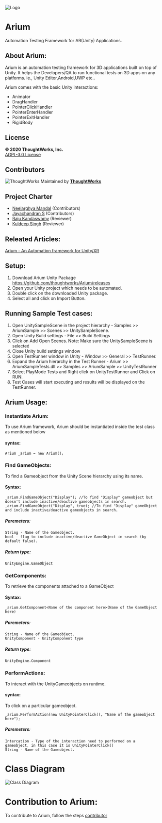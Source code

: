 ![Logo](Logo.png)
# Arium
Automation Testing Framework for AR(Unity) Applications.

## About Arium:
Arium is an automation testing framework for 3D applications built on top of Unity. It helps the Developers/QA to run functional tests on 3D apps on any platforms.
ie., Unity Editor,Android,UWP etc..

Arium comes with the basic Unity interactions:
- Animator
- DragHandler
- PointerClickHandler
- PointerEnterHandler
- PointerExitHandler
- RigidBody

## License
<b>© 2020 ThoughtWorks, Inc.</b> <br>
[AGPL-3.0 License](LICENSE)

## Contributors
![ThoughtWorks](ThoughtworksLogo.png)
Maintained by <b>[ThoughtWorks](http://thoughtworks.com/)</b><br>

## Project Charter 
- [Neelarghya Mandal](https://github.com/Neelarghya/) (Contributors)
- [Jayachandran S](https://github.com/Jayachandranaug29/) (Contributors)
- [Raju Kandaswamy](https://github.com/rkandas) (Reviewer)
- [Kuldeep Singh](https://github.com/thinkuldeep) (Reviewer)

## Releated Articles:
[Arium - An Automation framework for Unity/XR](https://medium.com/xrpractices/arium-an-automation-framework-for-unity-xr-d51ed608e8b0)

## Setup:
1. Download Arium Unity Package https://github.com/thoughtworks/Arium/releases
2. Open your Unity project which needs to be automated.
3. Double click on the downloaded Unity package.
4. Select all and click on Import Button.

## Running Sample Test cases:
1. Open UnitySampleScene in the project hierarchy - Samples >> AriumSample >> Scenes >> UnitySampleScene.
2. Open Unity Build settings - File >> Build Settings
3. Click on Add Open Scenes.
    Note: Make sure the UnitySampleScene is selected 
4. Close Unity build settings window
5. Open TestRunner window in Unity - Window >> General >> TestRunner.
6. Expand the Arium hierarchy in the Test Runner - Arium >> AriumSampleTests.dll >> Samples >> AriumSample >> UnityTestRunner
7. Select PlayMode Tests and Right click on UnityTestRunner and Click on RUN.
8. Test Cases will start executing and results will be displayed on the TestRunner.

## Arium Usage:

### Instantiate Arium:

To use Arium framework, Arium should be instantiated inside the test class as mentioned below

#### syntax:

    Arium _arium = new Arium();
   
### Find GameObjects:

To find a Gameobject from the Unity Scene hierarchy using its name.

#### Syntax:
    _arium.FindGameObject("Display"); //To find "Display" gameobject but doesn't include inactive/deactive gameobjects in search. 
    _arium.FindGameObject("Display", true); //To find "Display" gameObject and include inactive/deactive gameobjects in search.
    
##### Paremeters:
    String - Name of the Gameobject.
    bool - flag to include inactive/deactive GameObject in search (by default false).
    
##### Return type:
    UnityEngine.GameObject

### GetComponents:

To retrieve the components attached to a GameObject

#### Syntax:
    _arium.GetComponent<Name of the component here>(Name of the GameObject here)
    
##### Paremeters:
    String - Name of the Gameobject.
    UnityComponent - UnityComponent type
    
##### Return type:
    UnityEngine.Component

### PerformActions:

To interact with the UnityGameobjects on runtime.

#### syntax:
To click on a particular gameobject.
 
    _arium.PerformAction(new UnityPointerClick(), "Name of the gameobject here");
    
##### Paremeters:
    Intercation - Type of the interaction need to performed on a gameobject, in this case it is UnityPointerClick()
    String - Name of the Gameobject.

# Class Diagram
![Class Diagram](ClassDiagram.jpg)

# Contribution to Arium:
To contribute to Arium, follow the steps [contributor](contributing.md)
